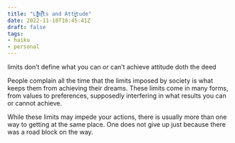 ```yaml
---
title: "Li̴̢̛̱̜͙̟̬̣̖̇̊̊̇͒ͅmi̶̱̫͑͋̀́̈́͆ts and Attȉ̶͖̻̹̙̮͎̜͖̦͔tude"
date: 2022-11-10T16:45:41Z
draft: false
tags:
- haiku
- personal
---
```


limits don’t define
what you can or can’t achieve
attitude doth the deed

People complain all the time that the limits imposed by society is what keeps them from achieving their dreams. These limits come in many forms, from values to preferences, supposedly interfering in what results you can or cannot achieve.

While these limits may impede your actions, there is usually more than one way to getting at the same place. One does not give up just because there was a road block on the way.

